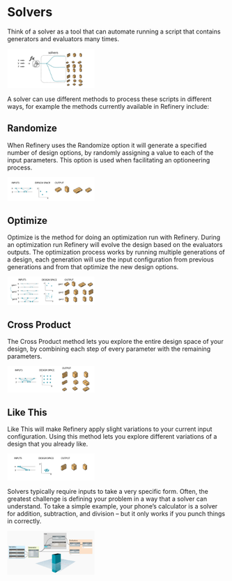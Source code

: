 # Solvers

Think of a solver as a tool that can automate running a script that contains generators and evaluators many times.

<img src="../../assets/deeper/solvers1.png" style="width:200px;"/>

<br/>

A solver can use different methods to process these scripts in different ways, for example the methods currently available in Refinery include:

## Randomize
When Refinery uses the Randomize option it will generate a specified number of design options, by randomly assigning a value to each of the input parameters. This option is used when facilitating an optioneering process.

<img src="../../assets/deeper/solvers2.png" style="width:200px;"/>

<br/>

## Optimize
Optimize is the method for doing an optimization run with Refinery. During an optimization run Refinery will evolve the design based on the evaluators outputs. The optimization process works by running multiple generations of a design, each generation will use the input configuration from previous generations and from that optimize the new design options.

<img src="../../assets/deeper/solvers3.png" style="width:200px;"/>

<br/>

## Cross Product
The Cross Product method lets you explore the entire design space of your design, by combining each step of every parameter with the remaining parameters.

<img src="../../assets/deeper/solvers4.png" style="width:200px;"/>

<br/>

## Like This
Like This will make Refinery apply slight variations to your current input configuration. Using this method lets you explore different variations of a design that you already like.

<img src="../../assets/deeper/solvers5.png" style="width:200px;"/>

<br/>

Solvers typically require inputs to take a very specific form. Often, the greatest challenge is defining your problem in a way that a solver can understand. To take a simple example, your phone’s calculator is a solver for addition, subtraction, and division – but it only works if you punch things in correctly.

<img src="../../assets/deeper/solvers6.png" style="width:200px;"/>
